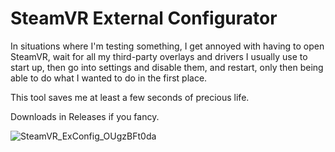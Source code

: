 # SteamVR External Configurator

In situations where I'm testing something, I get annoyed with having to open SteamVR, wait for all my third-party overlays and drivers I usually use to start up, then go into settings and disable them, and restart, only then being able to do what I wanted to do in the first place.

This tool saves me at least a few seconds of precious life.

Downloads in Releases if you fancy.

![SteamVR_ExConfig_OUgzBFt0da](https://github.com/MuffinTastic/steamvr-exconfig/assets/10884425/1a4010a3-6c8f-431e-8831-4d640c063d9e)
